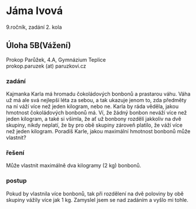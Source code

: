 # Jáma lvová  
9.ročník, zadání 2. kola 
## Úloha 5B(Vážení)   
Prokop Parůžek, 4.A, Gymnázium Teplice  
prokop.paruzek (at) paruzkovi.cz  
### zadání    

Kajmanka Karla má hromadu čokoládových bonbonů a prastarou váhu. Váha už má ale svá nejlepší léta za sebou, a tak
ukazuje jenom to, zda předměty na ní váží více než jeden kilogram, nebo ne. Karla by ráda věděla, jakou hmotnost
čokoládových bonbonů má. Ví, že žádný bonbon neváží více než jeden kilogram, a také si všimla, že ať už bonbony
rozdělí jakkoliv na dvě skupiny, nikdy neplatí, že by pro obě skupiny zároveň platilo, že váží více než jeden kilogram.
Poradíš Karle, jakou maximální hmotnost bonbonů může vlastnit?

### řešení

Může vlastnit maximálně dva kilogramy (2 kg) bonbonů.

### postup

Pokud by vlastnila více bonbonů, tak při rozdělení na dvě poloviny by obě skupiny vážily více jak 1 kg.
Zamyslel jsem se nad zadáním a vyšlo mi tohle.
